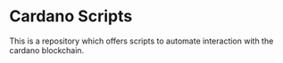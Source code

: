 # Cardano Scripts

This is a repository which offers scripts to automate interaction with the cardano blockchain.
